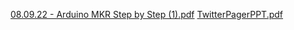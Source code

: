 [08.09.22 - Arduino MKR Step by Step (1).pdf](https://github.com/The-Assembly/TwitterPager/files/9315790/08.09.22.-.Arduino.MKR.Step.by.Step.1.pdf)
[TwitterPagerPPT.pdf](https://github.com/The-Assembly/TwitterPager/files/9315853/TwitterPagerPPT.pdf)
